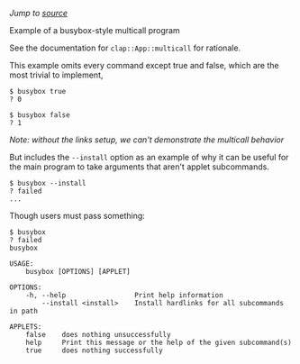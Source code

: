 *Jump to [source](multicall-busybox.rs)*

Example of a busybox-style multicall program

See the documentation for `clap::App::multicall` for rationale.

This example omits every command except true and false,
which are the most trivial to implement,
```console
$ busybox true
? 0

$ busybox false
? 1

```
*Note: without the links setup, we can't demonstrate the multicall behavior*

But includes the `--install` option as an example of why it can be useful
for the main program to take arguments that aren't applet subcommands.
```console
$ busybox --install
? failed
...

```

Though users must pass something:
```console
$ busybox
? failed
busybox 

USAGE:
    busybox [OPTIONS] [APPLET]

OPTIONS:
    -h, --help                 Print help information
        --install <install>    Install hardlinks for all subcommands in path

APPLETS:
    false    does nothing unsuccessfully
    help     Print this message or the help of the given subcommand(s)
    true     does nothing successfully

```
